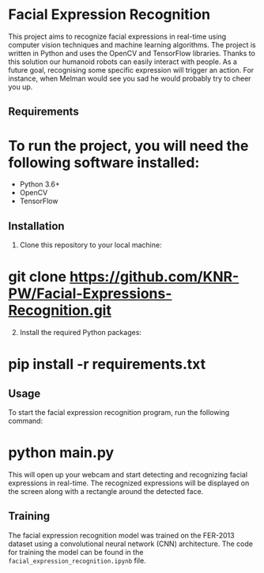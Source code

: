 # Facial Expression Recognition

 This project aims to recognize facial expressions in real-time using computer vision techniques and machine learning algorithms. The project is written in Python and uses the OpenCV and TensorFlow libraries. Thanks to this solution our humanoid robots can easily interact with people. As a future goal, recognising some specific expression will trigger an action. For instance, when Melman would see you sad he would probably try to cheer you up.

## Requirements

# To run the project, you will need the following software installed:

 - Python 3.6+
 - OpenCV 
 - TensorFlow 

## Installation

1. Clone this repository to your local machine:


#    git clone https://github.com/KNR-PW/Facial-Expressions-Recognition.git


2. Install the required Python packages:


#    pip install -r requirements.txt


## Usage

 To start the facial expression recognition program, run the following command:


# python main.py


 This will open up your webcam and start detecting and recognizing facial expressions in real-time. The recognized expressions will be displayed on the screen along with a rectangle around the detected face.

## Training

 The facial expression recognition model was trained on the FER-2013 dataset using a convolutional neural network (CNN) architecture. The code for training the model can be found in the `facial_expression_recognition.ipynb` file.

